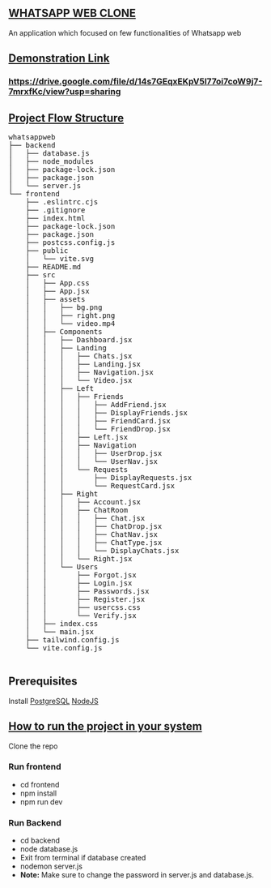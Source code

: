 <h2><u>WHATSAPP WEB CLONE</u></h2>
An application which focused on few functionalities of Whatsapp web

<h2><u>Demonstration Link</u></h2>
<h3><a href="https://drive.google.com/file/d/14s7GEqxEKpV5l77oi7coW9j7-7mrxfKc/view?usp=sharing" target="_blank">https://drive.google.com/file/d/14s7GEqxEKpV5l77oi7coW9j7-7mrxfKc/view?usp=sharing</a></h3>

<h2><u>Project Flow Structure</u></h2>
<pre>
whatsappweb
├── backend
│   ├── database.js
│   ├── node_modules
│   ├── package-lock.json
│   ├── package.json
│   └── server.js
└── frontend
    ├── .eslintrc.cjs
    ├── .gitignore
    ├── index.html
    ├── package-lock.json
    ├── package.json
    ├── postcss.config.js
    ├── public
    │   └── vite.svg
    ├── README.md
    ├── src
    │   ├── App.css
    │   ├── App.jsx
    │   ├── assets
    │   │   ├── bg.png
    │   │   ├── right.png
    │   │   └── video.mp4
    │   ├── Components
    │   │   ├── Dashboard.jsx
    │   │   ├── Landing
    │   │   │   ├── Chats.jsx
    │   │   │   ├── Landing.jsx
    │   │   │   ├── Navigation.jsx
    │   │   │   └── Video.jsx
    │   │   ├── Left
    │   │   │   ├── Friends
    │   │   │   │   ├── AddFriend.jsx
    │   │   │   │   ├── DisplayFriends.jsx
    │   │   │   │   ├── FriendCard.jsx
    │   │   │   │   └── FriendDrop.jsx
    │   │   │   ├── Left.jsx
    │   │   │   ├── Navigation
    │   │   │   │   ├── UserDrop.jsx
    │   │   │   │   └── UserNav.jsx
    │   │   │   └── Requests
    │   │   │       ├── DisplayRequests.jsx
    │   │   │       └── RequestCard.jsx
    │   │   ├── Right
    │   │   │   ├── Account.jsx
    │   │   │   ├── ChatRoom
    │   │   │   │   ├── Chat.jsx
    │   │   │   │   ├── ChatDrop.jsx
    │   │   │   │   ├── ChatNav.jsx
    │   │   │   │   ├── ChatType.jsx
    │   │   │   │   └── DisplayChats.jsx
    │   │   │   └── Right.jsx
    │   │   └── Users
    │   │       ├── Forgot.jsx
    │   │       ├── Login.jsx
    │   │       ├── Passwords.jsx
    │   │       ├── Register.jsx
    │   │       ├── usercss.css
    │   │       └── Verify.jsx
    │   ├── index.css
    │   └── main.jsx
    ├── tailwind.config.js
    └── vite.config.js

</pre>

<h2>Prerequisites</h2>
Install
<a href="https://www.postgresql.org/download/" target="_blank">PostgreSQL</a>
<a href="https://nodejs.org/en" target="_blank">NodeJS</a>

<h2><u>How to run the project in your system</u></h2>
Clone the repo
  <h3>Run frontend</h3>
  <ul>
    <li>cd frontend</li>
    <li>npm install</li>
    <li>npm run dev</li>
  </ul>
  <h3>Run Backend</h3>
  <ul>
    <li>cd backend</li>
    <li>node database.js</li>
    <li>Exit from terminal if database created</li>
    <li>nodemon server.js</li>
      <li><b>Note:</b> Make sure to change the password in server.js and database.js.</li>
  </ul>
</h2>
